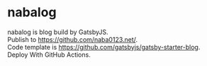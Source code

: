 # nabalog
nabalog is blog build by GatsbyJS.  
Publish to https://github.com/naba0123.net/.  
Code template is https://github.com/gatsbyjs/gatsby-starter-blog.  
Deploy With GitHub Actions.